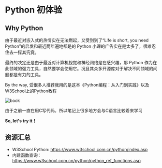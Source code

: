 # Python 初体验

## Why Python

由于最近对嵌入式的热情实在无法燃起，又受到到了“Life is short, you need Python”的启发和最近两年遍地都是的 Python 小课的广告实在是太多了，很难忍住去一探其究竟。

最终的决定还是由于最近对计算机视觉和神经网络是在感兴趣，那 Python 作为在此领域的强力工具，自然要学会使用它。况且其众多开源库对于解决不同领域的问题都是有力的工具。

By the way, 受很多人推荐我用的是这本《Python编程：从入门到实践》以及W3School上的Python教程

![book](https://cdn.jsdelivr.net/gh/CHANShu0508/images_shack/images/cover.jpg)

由于之前一直在用C写代码，所以笔记上很多地方会与C语言比较着来学习

**So, let's try it！**

## 资源汇总

* W3School Python: <https://www.w3school.com.cn/python/index.asp>
* 内建函数查询：<https://www.w3school.com.cn/python/python_ref_functions.asp>
